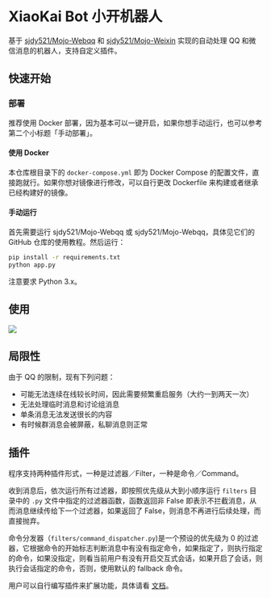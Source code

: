 # XiaoKai Bot 小开机器人

基于 [sjdy521/Mojo-Webqq](https://github.com/sjdy521/Mojo-Webqq) 和 [sjdy521/Mojo-Weixin](https://github.com/sjdy521/Mojo-Weixin) 实现的自动处理 QQ 和微信消息的机器人，支持自定义插件。

## 快速开始

### 部署

推荐使用 Docker 部署，因为基本可以一键开启，如果你想手动运行，也可以参考第二个小标题「手动部署」。

#### 使用 Docker

本仓库根目录下的 `docker-compose.yml` 即为 Docker Compose 的配置文件，直接跑就行。如果你想对镜像进行修改，可以自行更改 Dockerfile 来构建或者继承已经构建好的镜像。

#### 手动运行

首先需要运行 sjdy521/Mojo-Webqq 或 sjdy521/Mojo-Webqq，具体见它们的 GitHub 仓库的使用教程。然后运行：

```sh
pip install -r requirements.txt
python app.py
```

注意要求 Python 3.x。

## 使用

![](https://ww3.sinaimg.cn/large/006tNbRwgw1fb4a75bp2dj30ku1nsaey.jpg)

## 局限性

由于 QQ 的限制，现有下列问题：

- 可能无法连续在线较长时间，因此需要频繁重启服务（大约一到两天一次）
- 无法处理临时消息和讨论组消息
- 单条消息无法发送很长的内容
- 有时候群消息会被屏蔽，私聊消息则正常

## 插件

程序支持两种插件形式，一种是过滤器／Filter，一种是命令／Command。

收到消息后，依次运行所有过滤器，即按照优先级从大到小顺序运行 `filters` 目录中的 `.py` 文件中指定的过滤器函数，函数返回非 False 即表示不拦截消息，从而消息继续传给下一个过滤器，如果返回了 False，则消息不再进行后续处理，而直接抛弃。

命令分发器（`filters/command_dispatcher.py`)是一个预设的优先级为 0 的过滤器，它根据命令的开始标志判断消息中有没有指定命令，如果指定了，则执行指定的命令，如果没指定，则看当前用户有没有开启交互式会话，如果开启了会话，则执行会话指定的命令，否则，使用默认的 fallback 命令。

用户可以自行编写插件来扩展功能，具体请看 [文档](https://cczu-dev.github.io/xiaokai-bot/)。
